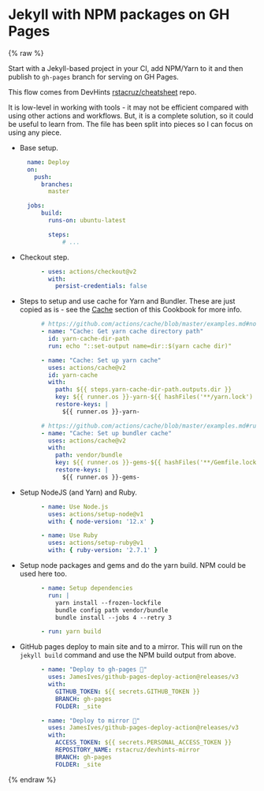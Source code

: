 # Jekyll with NPM packages on GH Pages

{% raw %}

Start with a Jekyll-based project in your CI, add NPM/Yarn to it and then publish to `gh-pages` branch for serving on GH Pages.

This flow comes from DevHints [rstacruz/cheatsheet](https://github.com/rstacruz/cheatsheets) repo.

It is low-level in working with tools - it may not be efficient compared with using other actions and workflows. But, it is a complete solution, so it could be useful to learn from. The file has been split into pieces so I can focus on using any piece.

- Base setup.
    ```yaml
      name: Deploy
      on:
        push:
          branches:
            master

      jobs:
          build:
            runs-on: ubuntu-latest

            steps:
                # ...
    ```
- Checkout step.
    ```yaml
          - uses: actions/checkout@v2
            with:
              persist-credentials: false
    ```
- Steps to setup and use cache for Yarn and Bundler. These are just copied as is - see the [Cache](/recipes/ci-cd/github-actions/workflows/cache.md) section of this Cookbook for more info.
    ```yaml
          # https://github.com/actions/cache/blob/master/examples.md#node---yarn
          - name: "Cache: Get yarn cache directory path"
            id: yarn-cache-dir-path
            run: echo "::set-output name=dir::$(yarn cache dir)"

          - name: "Cache: Set up yarn cache"
            uses: actions/cache@v2
            id: yarn-cache
            with:
              path: ${{ steps.yarn-cache-dir-path.outputs.dir }}
              key: ${{ runner.os }}-yarn-${{ hashFiles('**/yarn.lock') }}
              restore-keys: |
                ${{ runner.os }}-yarn-

          # https://github.com/actions/cache/blob/master/examples.md#ruby---bundler
          - name: "Cache: Set up bundler cache"
            uses: actions/cache@v2
            with:
              path: vendor/bundle
              key: ${{ runner.os }}-gems-${{ hashFiles('**/Gemfile.lock') }}
              restore-keys: |
                ${{ runner.os }}-gems-
    ```
- Setup NodeJS (and Yarn) and Ruby.
    ```yaml
          - name: Use Node.js
            uses: actions/setup-node@v1
            with: { node-version: '12.x' }

          - name: Use Ruby
            uses: actions/setup-ruby@v1
            with: { ruby-version: '2.7.1' }
    ```
- Setup node packages and gems and do the yarn build. NPM could be used here too.
    ```yaml
          - name: Setup dependencies
            run: |
              yarn install --frozen-lockfile
              bundle config path vendor/bundle
              bundle install --jobs 4 --retry 3

          - run: yarn build
    ```
- GitHub pages deploy to main site and to a mirror. This will run on the `jekyll build` command and use the NPM build output from above.
    ```yaml
          - name: "Deploy to gh-pages 🚀"
            uses: JamesIves/github-pages-deploy-action@releases/v3
            with:
              GITHUB_TOKEN: ${{ secrets.GITHUB_TOKEN }}
              BRANCH: gh-pages
              FOLDER: _site

          - name: "Deploy to mirror 🚀"
            uses: JamesIves/github-pages-deploy-action@releases/v3
            with:
              ACCESS_TOKEN: ${{ secrets.PERSONAL_ACCESS_TOKEN }}
              REPOSITORY_NAME: rstacruz/devhints-mirror
              BRANCH: gh-pages
              FOLDER: _site
    ```

{% endraw %}
